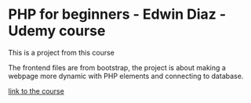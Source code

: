 # PHP for beginners - Edwin Diaz - Udemy course

This is a project from this course

The frontend files are from bootstrap, the project is about making a webpage more dynamic with PHP elements and connecting to database.

[link to the course](https://www.udemy.com/course/php-for-complete-beginners-includes-msql-object-oriented/)